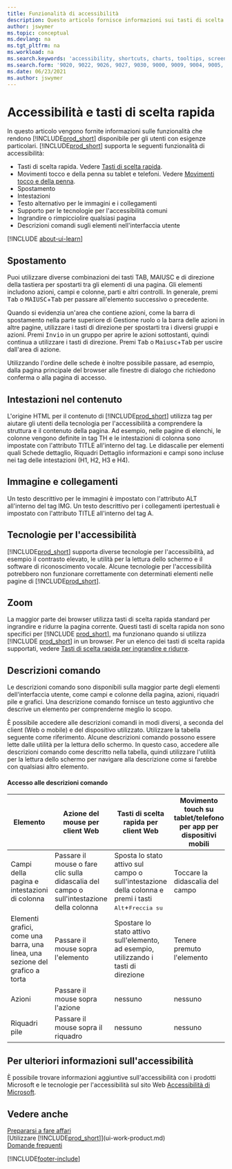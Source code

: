 ```yaml
---
title: Funzionalità di accessibilità
description: Questo articolo fornisce informazioni sui tasti di scelta rapida e altre funzionalità di assistenza in Business Central per le persone con disabilità.
author: jswymer
ms.topic: conceptual
ms.devlang: na
ms.tgt_pltfrm: na
ms.workload: na
ms.search.keywords: 'accessibility, shortcuts, charts, tooltips, screen reader'
ms.search.form: '9020, 9022, 9026, 9027, 9030, 9000, 9009, 9004, 9005, 9024, 9006, 9007, 9010, 9016, 9017'
ms.date: 06/23/2021
ms.author: jswymer
---
```

# <a name="accessibility-and-keyboard-shortcuts"></a><a name="accessibility-and-keyboard-shortcuts"></a>Accessibilità e tasti di scelta rapida

In questo articolo vengono fornite informazioni sulle funzionalità che rendono [!INCLUDE[prod_short](includes/prod_short.md)] disponibile per gli utenti con esigenze particolari. [!INCLUDE[prod_short](includes/prod_short.md)] supporta le seguenti funzionalità di accessibilità:  

- Tasti di scelta rapida. Vedere [Tasti di scelta rapida](keyboard-shortcuts.md).
- Movimenti tocco e della penna su tablet e telefoni. Vedere [Movimenti tocco e della penna](touch-gestures.md).
- Spostamento  
- Intestazioni  
- Testo alternativo per le immagini e i collegamenti  
- Supporto per le tecnologie per l'accessibilità comuni 
- Ingrandire o rimpicciolire qualsiasi pagina
- Descrizioni comandi sugli elementi nell'interfaccia utente

[!INCLUDE [about-ui-learn](includes/about-ui-learn.md)]

## <a name="navigation"></a><a name="navigation"></a><a name="Navigation"></a> Spostamento
  
Puoi utilizzare diverse combinazioni dei tasti TAB, MAIUSC e di direzione della tastiera per spostarti tra gli elementi di una pagina. Gli elementi includono azioni, campi e colonne, parti e altri controlli. In generale, premi <kbd>Tab</kbd> o <kbd>MAIUSC</kbd>+<kbd>Tab</kbd> per passare all'elemento successivo o precedente.

Quando si evidenzia un'area che contiene azioni, come la barra di spostamento nella parte superiore di Gestione ruolo o la barra delle azioni in altre pagine, utilizzare i tasti di direzione per spostarti tra i diversi gruppi e azioni. Premi <kbd>Invio</kbd> in un gruppo per aprire le azioni sottostanti, quindi continua a utilizzare i tasti di direzione. Premi <kbd>Tab</kbd> o <kbd>Maiusc</kbd>+<kbd>Tab</kbd> per uscire dall'area di azione.

Utilizzando l'ordine delle schede è inoltre possibile passare, ad esempio, dalla pagina principale del browser alle finestre di dialogo che richiedono conferma o alla pagina di accesso.  

## <a name="headings-in-content"></a><a name="headings-in-content"></a><a name="Headings"></a> Intestazioni nel contenuto

L'origine HTML per il contenuto di [!INCLUDE[prod_short](includes/prod_short.md)] utilizza tag per aiutare gli utenti della tecnologia per l'accessibilità a comprendere la struttura e il contenuto della pagina. Ad esempio, nelle pagine di elenchi, le colonne vengono definite in tag TH e le intestazioni di colonna sono impostate con l'attributo TITLE all'interno del tag. Le didascalie per elementi quali Schede dettaglio, Riquadri Dettaglio informazioni e campi sono incluse nei tag delle intestazioni (H1, H2, H3 e H4).  

## <a name="image-and-links"></a><a name="image-and-links"></a><a name="Images"></a> Immagine e collegamenti

Un testo descrittivo per le immagini è impostato con l'attributo ALT all'interno del tag IMG. Un testo descrittivo per i collegamenti ipertestuali è impostato con l'attributo TITLE all'interno del tag A.  

## <a name="assistive-technologies"></a><a name="assistive-technologies"></a><a name="AssistiveTech"></a> Tecnologie per l'accessibilità

[!INCLUDE[prod_short](includes/prod_short.md)] supporta diverse tecnologie per l'accessibilità, ad esempio il contrasto elevato, le utilità per la lettura dello schermo e il software di riconoscimento vocale. Alcune tecnologie per l'accessibilità potrebbero non funzionare correttamente con determinati elementi nelle pagine di [!INCLUDE[prod_short](includes/prod_short.md)].  

## <a name="zoom"></a><a name="zoom"></a><a name="zoom"></a> Zoom

La maggior parte dei browser utilizza tasti di scelta rapida standard per ingrandire e ridurre la pagina corrente. Questi tasti di scelta rapida non sono specifici per [!INCLUDE [prod_short](includes/prod_short.md)], ma funzionano quando si utilizza [!INCLUDE [prod_short](includes/prod_short.md)] in un browser. Per un elenco dei tasti di scelta rapida supportati, vedere [Tasti di scelta rapida per ingrandire e ridurre](keyboard-shortcuts.md#zoomshortcuts).

## <a name="tooltips"></a><a name="tooltips"></a>Descrizioni comando

Le descrizioni comando sono disponibili sulla maggior parte degli elementi dell'interfaccia utente, come campi e colonne della pagina, azioni, riquadri pile e grafici. Una descrizione comando fornisce un testo aggiuntivo che descrive un elemento per comprenderne meglio lo scopo. 

È possibile accedere alle descrizioni comandi in modi diversi, a seconda del client (Web o mobile) e del dispositivo utilizzato. Utilizzare la tabella seguente come riferimento. Alcune descrizioni comando possono essere lette dalle utilità per la lettura dello schermo. In questo caso, accedere alle descrizioni comando come descritto nella tabella, quindi utilizzare l'utilità per la lettura dello schermo per navigare alla descrizione come si farebbe con qualsiasi altro elemento.

#### <a name="accessing-tooltips"></a><a name="accessing-tooltips"></a>Accesso alle descrizioni comando

|Elemento|Azione del mouse per client Web|Tasti di scelta rapida per client Web|Movimento touch su tablet/telefono per app per dispositivi mobili|Supporto di utilità per la lettura dello schermo|
|-------|-----------------|------------|--------------------------|---------------------|
|Campi della pagina e intestazioni di colonna|Passare il mouse o fare clic sulla didascalia del campo o sull'intestazione della colonna|Sposta lo stato attivo sul campo o sull'intestazione della colonna e premi i tasti <kbd>Alt</kbd>+<kbd>Freccia su</kbd>|Toccare la didascalia del campo |si|
|Elementi grafici, come una barra, una linea, una sezione del grafico a torta|Passare il mouse sopra l'elemento|Spostare lo stato attivo sull'elemento, ad esempio, utilizzando i tasti di direzione|Tenere premuto l'elemento|si|
|Azioni|Passare il mouse sopra l'azione|nessuno|nessuno |no|
|Riquadri pile|Passare il mouse sopra il riquadro |nessuno|nessuno|no|


<!--
- With a mouse, hover over the element.
- With keyboard, press the Alt+Up Arrow keys.
- On a tablet or phone, tap and hold on the element. To learn about more gestures, see [Touch and Pen Gestures](touch-gestures.md)

-->

## <a name="for-more-accessibility-information"></a><a name="for-more-accessibility-information"></a>Per ulteriori informazioni sull'accessibilità

È possibile trovare informazioni aggiuntive sull'accessibilità con i prodotti Microsoft e le tecnologie per l'accessibilità sul sito Web [Accessibilità di Microsoft](https://go.microsoft.com/fwlink/?LinkId=262160).

## <a name="see-also"></a><a name="see-also"></a>Vedere anche

[Prepararsi a fare affari](ui-get-ready-business.md)  
[Utilizzare [!INCLUDE[prod_short](includes/prod_short.md)]](ui-work-product.md)  
[Domande frequenti](across-faq.yml)  

[!INCLUDE[footer-include](includes/footer-banner.md)]
